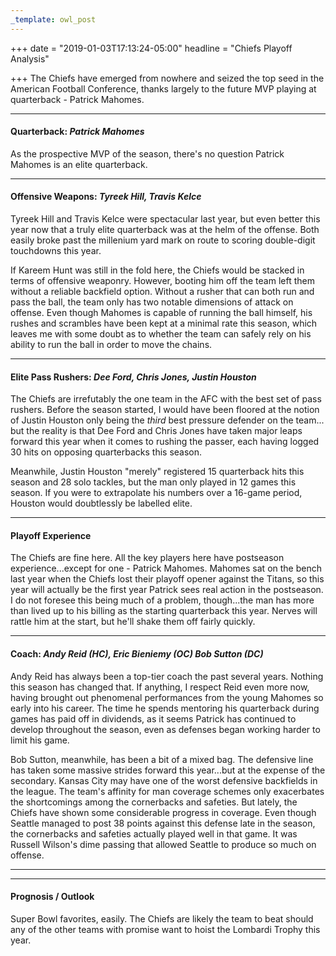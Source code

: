 ```yaml
---
_template: owl_post
---
```


+++
date = "2019-01-03T17:13:24-05:00"
headline = "Chiefs Playoff Analysis"

+++
The Chiefs have emerged from nowhere and seized the top seed in the American Football Conference, thanks largely to the future MVP playing at quarterback - Patrick Mahomes.

***

#### Quarterback: _Patrick Mahomes_

As the prospective MVP of the season, there's no question Patrick Mahomes is an elite quarterback.

***

#### Offensive Weapons: _Tyreek Hill, Travis Kelce_

Tyreek Hill and Travis Kelce were spectacular last year, but even better this year now that a truly elite quarterback was at the helm of the offense. Both easily broke past the millenium yard mark on route to scoring double-digit touchdowns this year.

If Kareem Hunt was still in the fold here, the Chiefs would be stacked in terms of offensive weaponry. However, booting him off the team left them without a reliable backfield option. Without a rusher that can both run and pass the ball, the team only has two notable dimensions of attack on offense. Even though Mahomes is capable of running the ball himself, his rushes and scrambles have been kept at a minimal rate this season, which leaves me with some doubt as to whether the team can safely rely on his ability to run the ball in order to move the chains.

***

#### Elite Pass Rushers: _Dee Ford, Chris Jones, Justin Houston_

The Chiefs are irrefutably the one team in the AFC with the best set of pass rushers. Before the season started, I would have been floored at the notion of Justin Houston only being the _third_ best pressure defender on the team... but the reality is that Dee Ford and Chris Jones have taken major leaps forward this year when it comes to rushing the passer, each having logged  30 hits on opposing quarterbacks this season.

Meanwhile, Justin Houston "merely" registered 15 quarterback hits this season and 28 solo tackles, but the man only played in 12 games this season. If you were to extrapolate his numbers over a 16-game period, Houston would doubtlessly be labelled elite.

***

#### Playoff Experience

The Chiefs are fine here. All the key players here have postseason experience...except for one - Patrick Mahomes. Mahomes sat on the bench last year when the Chiefs lost their playoff opener against the Titans, so this year will actually be the first year Patrick sees real action in the postseason. I do not foresee this being much of a problem, though...the man has more than lived up to his billing as the starting quarterback this year. Nerves will rattle him at the start, but he'll shake them off fairly quickly.

***

#### Coach: _Andy Reid (HC), Eric Bieniemy (OC) Bob Sutton (DC)_

Andy Reid has always been a top-tier coach the past several years. Nothing this season has changed that. If anything, I respect Reid even more now, having brought out phenomenal performances from the young Mahomes so early into his career. The time he spends mentoring his quarterback during games has paid off in dividends, as it seems Patrick has continued to develop throughout the season, even as defenses began working harder to limit his game.

Bob Sutton, meanwhile, has been a bit of a mixed bag. The defensive line has taken some massive strides forward this year...but at the expense of the secondary. Kansas City may have one of the worst defensive backfields in the league. The team's affinity for man coverage schemes only exacerbates the shortcomings among the cornerbacks and safeties. But lately, the Chiefs have shown some considerable progress in coverage. Even though Seattle managed to post 38 points against this defense late in the season, the cornerbacks and safeties actually played well in that game. It was Russell Wilson's dime passing that allowed Seattle to produce so much on offense.

***

***

#### Prognosis / Outlook

Super Bowl favorites, easily. The Chiefs are likely the team to beat should any of the other teams with promise want to hoist the Lombardi Trophy this year.
